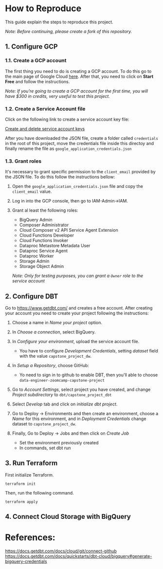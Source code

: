 # How to Reproduce

This guide explain the steps to reproduce this project.

*Note: Before continuing, please create a fork of this repository.*

## 1. Configure GCP

### 1.1. Create a GCP account

The first thing you need to do is creating a GCP account. To do this go to the main page of Google Cloud [here](https://cloud.google.com/). After that, you need to click on **Start Free** and follow the instructions.

*Note: If you're going to create a GCP account for the first time, you will have $300 in credits, very useful to test this project.*

### 1.2. Create a Service Account file

Click on the following link to create a service account key file:

[Create and delete service account keys](https://cloud.google.com/iam/docs/keys-create-delete)

After you have downloaded the JSON file, create a folder called `credentials` in the root of this project, move the credentials file inside this directoy and finally rename the file as `google_application_credentials.json`

### 1.3. Grant roles

It's necessary to grant specific permission to the `client_email` provided by the JSON file. To do this follow the instructions bellow:

1. Open the `google_application_credentials.json` file and copy the `client_email` value.

2. Log in into the GCP console, then go to IAM-Admin->IAM.

3. Grant al least the following roles:
    - BigQuery Admin
    - Composer Administrator
    - Cloud Composer v2 API Service Agent Extension
    - Cloud Functions Developer
    - Cloud Functions Invoker
    - Dataproc Metastore Metadata User
    - Dataproc Service Agent
    - Dataproc Worker
    - Storage Admin
    - Storage Object Admin

    *Note: Only for testing purposes, you can grant a `Owner` role to the service account*

## 2. Configure DBT

Go  to https://www.getdbt.com/ and creates a free account. After creating your account you need to create your project following the instructions:

1. Choose a name in *Name your project* option.
2. In *Choose a connection*, select BigQuery.
3. In *Configure your environment*, upload the service account file.
    - You have to configure *Development Credentials*, setting *dataset* field with the value `capstone_project_dw`.
4. In *Setup a Repository*, choose GitHub:
    - Yo need to sign in to github to enable DBT, then you'll able to choose `data-engineer-zoomcamp-capstone-project`
5. Go to *Account Settings*, select project you have created, and change *Project subdirectory* to `dbt/capstone_project_dbt`
6. Select *Develop* tab and click on *initialize dbt project*.
7. Go to Deploy -> Environments and then create an environment, choose a *Name* for this environment, and in *Deployment Credentials* change dataset to `capstone_project_dw`.

8. Finally, Go to Deploy -> Jobs and then click on *Create Job*
    - Set the environment previously created
    - In commands, set dbt run

## 3. Run Terraform

First initialize Terraform.
```
terraform init
```

Then, run the following command.
```
terraform apply
```

## 4. Connect Cloud Storage with BigQuery


# References:

https://docs.getdbt.com/docs/cloud/git/connect-github
https://docs.getdbt.com/docs/quickstarts/dbt-cloud/bigquery#generate-bigquery-credentials